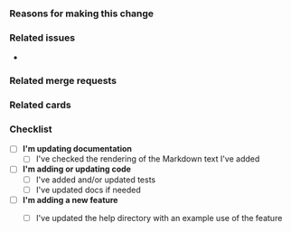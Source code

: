 ### Reasons for making this change

<!--Please describe them here-->

### Related issues

<!--Add link(s) to any related Gitlab issue(s)-->
<!--If it closes any issues, write "Closes #123"-->
* 

### Related merge requests

<!--Add link(s) to any related merge requests-->

### Related cards

<!--Add link(s) to any LeanKit cards that are of relevance-->
<!--Example: https://sdstrh.leankit.com/card/\<CARD ID\>-->


### Checklist

<!--Check those applicable, and remove those that are not.-->

* [ ] **I'm updating documentation**
  - [ ] I've checked the rendering of the Markdown text I've added
* [ ] **I'm adding or updating code**
  - [ ] I've added and/or updated tests
  - [ ] I've updated docs if needed
* [ ] **I'm adding a new feature**
  - [ ] I've updated the help directory with an example use of the feature


